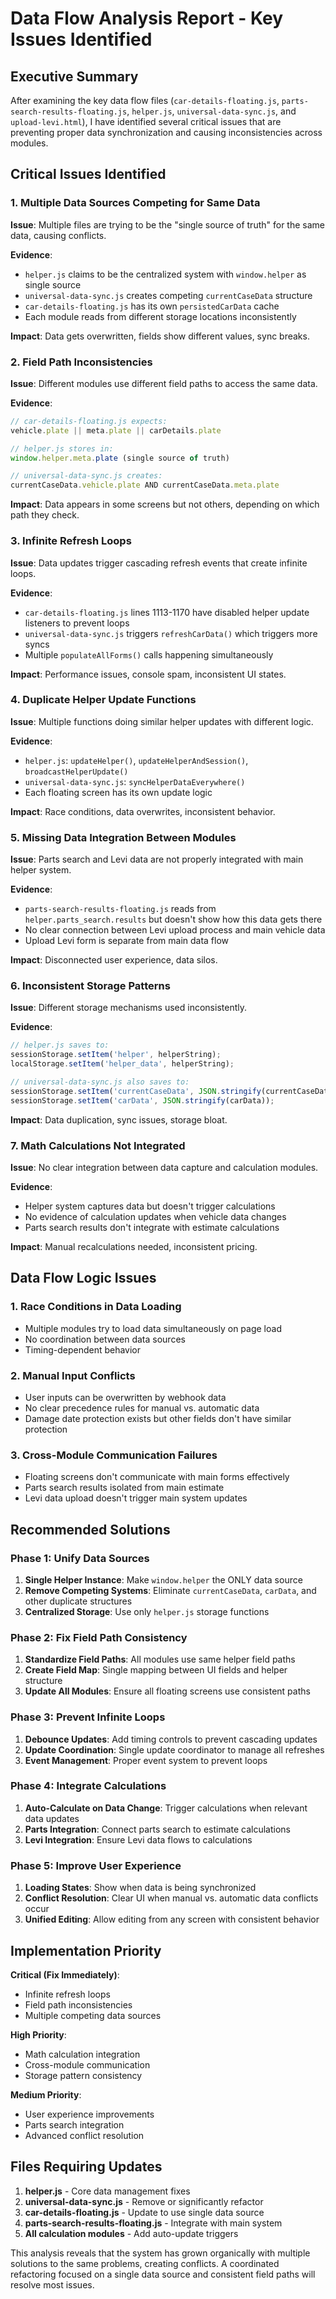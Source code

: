 # Data Flow Analysis Report - Key Issues Identified

## Executive Summary

After examining the key data flow files (`car-details-floating.js`, `parts-search-results-floating.js`, `helper.js`, `universal-data-sync.js`, and `upload-levi.html`), I have identified several critical issues that are preventing proper data synchronization and causing inconsistencies across modules.

## Critical Issues Identified

### 1. **Multiple Data Sources Competing for Same Data**

**Issue**: Multiple files are trying to be the "single source of truth" for the same data, causing conflicts.

**Evidence**:
- `helper.js` claims to be the centralized system with `window.helper` as single source
- `universal-data-sync.js` creates competing `currentCaseData` structure
- `car-details-floating.js` has its own `persistedCarData` cache
- Each module reads from different storage locations inconsistently

**Impact**: Data gets overwritten, fields show different values, sync breaks.

### 2. **Field Path Inconsistencies**

**Issue**: Different modules use different field paths to access the same data.

**Evidence**:
```javascript
// car-details-floating.js expects:
vehicle.plate || meta.plate || carDetails.plate

// helper.js stores in:
window.helper.meta.plate (single source of truth)

// universal-data-sync.js creates:
currentCaseData.vehicle.plate AND currentCaseData.meta.plate
```

**Impact**: Data appears in some screens but not others, depending on which path they check.

### 3. **Infinite Refresh Loops**

**Issue**: Data updates trigger cascading refresh events that create infinite loops.

**Evidence**:
- `car-details-floating.js` lines 1113-1170 have disabled helper update listeners to prevent loops
- `universal-data-sync.js` triggers `refreshCarData()` which triggers more syncs
- Multiple `populateAllForms()` calls happening simultaneously

**Impact**: Performance issues, console spam, inconsistent UI states.

### 4. **Duplicate Helper Update Functions**

**Issue**: Multiple functions doing similar helper updates with different logic.

**Evidence**:
- `helper.js`: `updateHelper()`, `updateHelperAndSession()`, `broadcastHelperUpdate()`
- `universal-data-sync.js`: `syncHelperDataEverywhere()`
- Each floating screen has its own update logic

**Impact**: Race conditions, data overwrites, inconsistent behavior.

### 5. **Missing Data Integration Between Modules**

**Issue**: Parts search and Levi data are not properly integrated with main helper system.

**Evidence**:
- `parts-search-results-floating.js` reads from `helper.parts_search.results` but doesn't show how this data gets there
- No clear connection between Levi upload process and main vehicle data
- Upload Levi form is separate from main data flow

**Impact**: Disconnected user experience, data silos.

### 6. **Inconsistent Storage Patterns**

**Issue**: Different storage mechanisms used inconsistently.

**Evidence**:
```javascript
// helper.js saves to:
sessionStorage.setItem('helper', helperString);
localStorage.setItem('helper_data', helperString);

// universal-data-sync.js also saves to:
sessionStorage.setItem('currentCaseData', JSON.stringify(currentCaseData));
sessionStorage.setItem('carData', JSON.stringify(carData));
```

**Impact**: Data duplication, sync issues, storage bloat.

### 7. **Math Calculations Not Integrated**

**Issue**: No clear integration between data capture and calculation modules.

**Evidence**:
- Helper system captures data but doesn't trigger calculations
- No evidence of calculation updates when vehicle data changes
- Parts search results don't integrate with estimate calculations

**Impact**: Manual recalculations needed, inconsistent pricing.

## Data Flow Logic Issues

### 1. **Race Conditions in Data Loading**
- Multiple modules try to load data simultaneously on page load
- No coordination between data sources
- Timing-dependent behavior

### 2. **Manual Input Conflicts**
- User inputs can be overwritten by webhook data
- No clear precedence rules for manual vs. automatic data
- Damage date protection exists but other fields don't have similar protection

### 3. **Cross-Module Communication Failures**
- Floating screens don't communicate with main forms effectively
- Parts search results isolated from main estimate
- Levi data upload doesn't trigger main system updates

## Recommended Solutions

### Phase 1: Unify Data Sources
1. **Single Helper Instance**: Make `window.helper` the ONLY data source
2. **Remove Competing Systems**: Eliminate `currentCaseData`, `carData`, and other duplicate structures
3. **Centralized Storage**: Use only `helper.js` storage functions

### Phase 2: Fix Field Path Consistency
1. **Standardize Field Paths**: All modules use same helper field paths
2. **Create Field Map**: Single mapping between UI fields and helper structure
3. **Update All Modules**: Ensure all floating screens use consistent paths

### Phase 3: Prevent Infinite Loops
1. **Debounce Updates**: Add timing controls to prevent cascading updates
2. **Update Coordination**: Single update coordinator to manage all refreshes
3. **Event Management**: Proper event system to prevent loops

### Phase 4: Integrate Calculations
1. **Auto-Calculate on Data Change**: Trigger calculations when relevant data updates
2. **Parts Integration**: Connect parts search to estimate calculations
3. **Levi Integration**: Ensure Levi data flows to calculations

### Phase 5: Improve User Experience
1. **Loading States**: Show when data is being synchronized
2. **Conflict Resolution**: Clear UI when manual vs. automatic data conflicts occur
3. **Unified Editing**: Allow editing from any screen with consistent behavior

## Implementation Priority

**Critical (Fix Immediately)**:
- Infinite refresh loops
- Field path inconsistencies
- Multiple competing data sources

**High Priority**:
- Math calculation integration
- Cross-module communication
- Storage pattern consistency

**Medium Priority**:
- User experience improvements
- Parts search integration
- Advanced conflict resolution

## Files Requiring Updates

1. **helper.js** - Core data management fixes
2. **universal-data-sync.js** - Remove or significantly refactor
3. **car-details-floating.js** - Update to use single data source
4. **parts-search-results-floating.js** - Integrate with main system
5. **All calculation modules** - Add auto-update triggers

This analysis reveals that the system has grown organically with multiple solutions to the same problems, creating conflicts. A coordinated refactoring focused on a single data source and consistent field paths will resolve most issues.